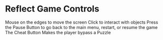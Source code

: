 # Reflect Game Controls
Mouse on the edges to move the screen
Click to interact with objects
Press the Pause Button to go back to the main menu, restart, or resume the game 
The Cheat Button Makes the player bypass a Puzzle
